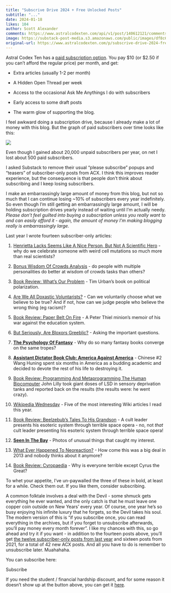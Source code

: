 ```yaml
---
title: "Subscrive Drive 2024 + Free Unlocked Posts"
subtitle: "..."
date: 2024-01-18
likes: 104
author: Scott Alexander
comments: https://www.astralcodexten.com/api/v1/post/140612121/comments?&all_comments=true
image: https://substack-post-media.s3.amazonaws.com/public/images/df8c6522-64c9-4da1-9e8c-8a8169c12e99_632x415.png
original-url: https://www.astralcodexten.com/p/subscrive-drive-2024-free-unlocked
---
```

Astral Codex Ten has a [paid subscription option](https://www.astralcodexten.com/subscribe?). You pay $10 (or $2.50 if you can’t afford the regular price) per month, and get:

  * Extra articles (usually 1-2 per month)

  * A Hidden Open Thread per week

  * Access to the occasional Ask Me Anythings I do with subscribers

  * Early access to some draft posts

  * The warm glow of supporting the blog.




I feel awkward doing a subscription drive, because I already make a lot of money with this blog. But the graph of paid subscribers over time looks like this:

[![](https://substackcdn.com/image/fetch/w_1456,c_limit,f_auto,q_auto:good,fl_progressive:steep/https%3A%2F%2Fsubstack-post-media.s3.amazonaws.com%2Fpublic%2Fimages%2Fe7a668d5-c116-4acc-ad47-5ef15c3f2bda_776x616.png)](https://substackcdn.com/image/fetch/f_auto,q_auto:good,fl_progressive:steep/https%3A%2F%2Fsubstack-post-media.s3.amazonaws.com%2Fpublic%2Fimages%2Fe7a668d5-c116-4acc-ad47-5ef15c3f2bda_776x616.png)

Even though I gained about 20,000 unpaid subscribers per year, on net I lost about 500 paid subscribers.

I asked Substack to remove their usual “please subscribe” popups and “teasers” of subscriber-only posts from ACX. I think this improves reader experience, but the consequence is that people don’t think about subscribing and I keep losing subscribers. 

I make an embarrassingly large amount of money from this blog, but not so much that I can continue losing ~10% of subscribers every year indefinitely. So even though I’m still getting an embarrassingly large amount, I will be holding subscription drives yearly instead of waiting until I’m actually needy. _Please don’t feel guilted into buying a subscription unless you really want to and can easily afford it - again, the amount of money I’m making blogging really is embarrassingly large._

Last year I wrote fourteen subscriber-only articles:

  1. [Henrietta Lacks Seems Like A Nice Person, But Not A Scientific Hero](/p/henrietta-lacks-seems-like-a-nice) \- why do we celebrate someone with weird cell mutations so much more than real scientists?

  2. [Bonus Wisdom Of Crowds Analysis](/p/bonus-wisdom-of-crowds-analysis) \- do people with multiple personalities do better at wisdom of crowds tasks than others?

  3. [Book Review: What’s Our Problem](/p/book-review-whats-our-problem) \- Tim Urban’s book on political polarization.

  4. [Are We All Doxastic Voluntarists?](/p/are-we-all-doxastic-voluntarists) \- Can we voluntarily choose what we believe to be true? And if not, how can we judge people who believe the wrong thing (eg racism)?

  5. [Book Review: Paper Belt On Fire](/p/book-review-paper-belt-on-fire) \- A Peter Thiel minion’s memoir of his war against the education system.

  6. [But Seriously, Are Bloxors Greeblic?](/p/but-seriously-are-bloxors-greeblic) \- Asking the important questions.

  7. **[The Psychology Of Fantasy](/p/the-psychology-of-fantasy)** \- Why do so many fantasy books converge on the same tropes?

  8. **[Assistant Dictator Book Club: America Against America](/p/assistant-dictator-book-club-america)** \- Chinese #2 Wang Huning spent six months in America as a budding academic and decided to devote the rest of his life to destroying it.

  9. [Book Review: Programming And Metaprogramming The Human Biocomputer](/p/book-review-programming-and-metaprogramming) John Lilly took giant doses of LSD in sensory deprivation tanks and reported back on the results (the results were: he went crazy).

  10. [Wikipedia Wednesday](/p/wikipedia-wednesday-72023) \- Five of the most interesting Wiki articles I read this year.

  11. [Book Review: Beelzebub’s Tales To His Grandson](/p/book-review-beelzebubs-tales-to-his) \- A cult leader presents his esoteric system through terrible space opera - no, not _that_ cult leader presenting his esoteric system through terrible space opera!

  12. **[Seen In The Bay](/p/seen-in-the-bay)** \- Photos of unusual things that caught my interest.

  13. [What Ever Happened To Neoreaction?](/p/what-ever-happened-to-neoreaction) \- How come this was a big deal in 2013 and nobody thinks about it anymore?

  14. [Book Review: Cyropaedia](/p/book-review-cyropaedia) \- Why is everyone terrible except Cyrus the Great?




To whet your appetite, I’ve un-paywalled the three of these in bold, at least for a while. Check them out. If you like them, consider subscribing.

A common folktale involves a deal with the Devil - some shmuck gets everything he ever wanted, and the only catch is that he must leave one copper coin outside on New Years’ every year. Of course, one year he’s so busy enjoying his infinite luxury that he forgets, so the Devil takes his soul. The modern version of this is “if you subscribe once, you can read everything in the archives, but if you forget to unsubscribe afterwards, you’ll pay money every month forever”. I like my chances with this, so go ahead and try it if you want - in addition to the fourteen posts above, you’ll get [the twelve subscriber-only posts from last year](/p/2023-subscription-drive-free-unlocked) and sixteen posts from 2021, for a total of 42 new ACX posts. And all you have to do is remember to unsubscribe later. Muahahaha.

You can subscribe here:

Subscribe

If you need the student / financial hardship discount, and for some reason it doesn’t show up at the button above, you can get it [here](http://astralcodexten.substack.com/932d293e).

